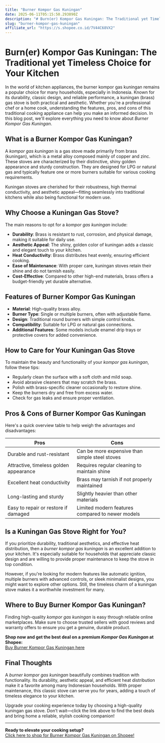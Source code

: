 ```yaml
---
title: "Burner Kompor Gas Kuningan"
date: 2025-06-11T05:15:50.293890Z
description: "# Burn(er) Kompor Gas Kuningan: The Traditional yet Timeless Choice for Your Kitchen..."
slug: "burner-kompor-gas-kuningan"
affiliate_url: "https://s.shopee.co.id/7V44C68VX2"
---
```

# Burn(er) Kompor Gas Kuningan: The Traditional yet Timeless Choice for Your Kitchen

In the world of kitchen appliances, the burner kompor gas kuningan remains a popular choice for many households, especially in Indonesia. Known for its durability, classic design, and reliable performance, a kuningan (brass) gas stove is both practical and aesthetic. Whether you're a professional chef or a home cook, understanding the features, pros, and cons of this traditional cooking appliance can help you make an informed decision. In this blog post, we'll explore everything you need to know about *Burner Kompor Gas Kuningan*.

## What is a Burner Kompor Gas Kuningan?

A *kompor gas kuningan* is a gas stove made primarily from brass (kuningan), which is a metal alloy composed mainly of copper and zinc. These stoves are characterized by their distinctive, shiny golden appearance and sturdy construction. They are designed for LPG or natural gas and typically feature one or more burners suitable for various cooking requirements.

Kuningan stoves are cherished for their robustness, high thermal conductivity, and aesthetic appeal—fitting seamlessly into traditional kitchens while also being functional for modern use.

## Why Choose a Kuningan Gas Stove?

The main reasons to opt for a *kompor gas kuningan* include:

- **Durability**: Brass is resistant to rust, corrosion, and physical damage, making it suitable for daily use.
- **Aesthetic Appeal**: The shiny, golden color of kuningan adds a classic and elegant touch to your kitchen.
- **Heat Conductivity**: Brass distributes heat evenly, ensuring efficient cooking.
- **Ease of Maintenance**: With proper care, kuningan stoves retain their shine and do not tarnish easily.
- **Cost-Effective**: Compared to other high-end materials, brass offers a budget-friendly yet durable alternative.

## Features of Burner Kompor Gas Kuningan

- **Material**: High-quality brass alloy.
- **Burner Type**: Single or multiple burners, often with adjustable flame.
- **Design**: Traditional round burners with simple control knobs.
- **Compatibility**: Suitable for LPG or natural gas connections.
- **Additional Features**: Some models include enamel drip trays or protective covers for added convenience.

## How to Care for Your Kuningan Gas Stove

To maintain the beauty and functionality of your *kompor gas kuningan*, follow these tips:

- Regularly clean the surface with a soft cloth and mild soap.
- Avoid abrasive cleaners that may scratch the brass.
- Polish with brass-specific cleaner occasionally to restore shine.
- Keep the burners dry and free from excess water.
- Check for gas leaks and ensure proper ventilation.

## Pros & Cons of Burner Kompor Gas Kuningan

Here's a quick overview table to help weigh the advantages and disadvantages:

| Pros                                        | Cons                                         |
|---------------------------------------------|----------------------------------------------|
| Durable and rust-resistant                | Can be more expensive than simple steel stoves |
| Attractive, timeless golden appearance    | Requires regular cleaning to maintain shine |
| Excellent heat conductivity               | Brass may tarnish if not properly maintained |
| Long-lasting and sturdy                   | Slightly heavier than other materials        |
| Easy to repair or restore if damaged      | Limited modern features compared to newer models |

## Is a Kuningan Gas Stove Right for You?

If you prioritize durability, traditional aesthetics, and effective heat distribution, then a *burner kompor gas kuningan* is an excellent addition to your kitchen. It's especially suitable for households that appreciate classic design and are willing to provide proper maintenance to keep the stove in top condition.

However, if you're looking for modern features like automatic ignition, multiple burners with advanced controls, or sleek minimalist designs, you might want to explore other options. Still, the timeless charm of a kuningan stove makes it a worthwhile investment for many.

## Where to Buy Burner Kompor Gas Kuningan?

Finding high-quality *kompor gas kuningan* is easy through reliable online marketplaces. Make sure to choose trusted sellers with good reviews and warranty offers to ensure you get a genuine, durable product.

**Shop now and get the best deal on a premium *Kompor Gas Kuningan* at Shopee:**  
[Buy Burner Kompor Gas Kuningan here](https://s.shopee.co.id/7V44C68VX2)

## Final Thoughts

A *burner kompor gas kuningan* beautifully combines tradition with functionality. Its durability, aesthetic appeal, and efficient heat distribution make it a favorite among many Indonesian households. With proper maintenance, this classic stove can serve you for years, adding a touch of timeless elegance to your kitchen.

Upgrade your cooking experience today by choosing a high-quality kuningan gas stove. Don’t wait—click the link above to find the best deals and bring home a reliable, stylish cooking companion!

---

**Ready to elevate your cooking setup?**  
[Click here to shop for Burner Kompor Gas Kuningan on Shopee!](https://s.shopee.co.id/7V44C68VX2)